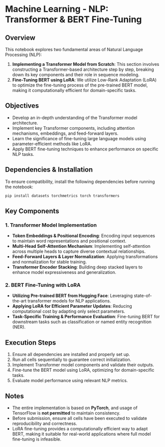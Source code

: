 # Machine Learning - NLP: Transformer & BERT Fine-Tuning

## Overview
This notebook explores two fundamental areas of Natural Language Processing (NLP):
1. **Implementing a Transformer Model from Scratch**: This section involves constructing a Transformer-based architecture step by step, breaking down its key components and their role in sequence modeling.
2. **Fine-Tuning BERT using LoRA**: We utilize Low-Rank Adaptation (LoRA) to optimize the fine-tuning process of the pre-trained BERT model, making it computationally efficient for domain-specific tasks.

## Objectives
- Develop an in-depth understanding of the Transformer model architecture.
- Implement key Transformer components, including attention mechanisms, embeddings, and feed-forward layers.
- Learn the significance of fine-tuning large language models using parameter-efficient methods like LoRA.
- Apply BERT fine-tuning techniques to enhance performance on specific NLP tasks.

## Dependencies & Installation
To ensure compatibility, install the following dependencies before running the notebook:
```bash
pip install datasets torchmetrics torch transformers
```

## Key Components
### 1. Transformer Model Implementation
- **Token Embeddings & Positional Encoding**: Encoding input sequences to maintain word representations and positional context.
- **Multi-Head Self-Attention Mechanism**: Implementing self-attention across multiple heads to capture diverse contextual relationships.
- **Feed-Forward Layers & Layer Normalization**: Applying transformations and normalization for stable training.
- **Transformer Encoder Stacking**: Building deep stacked layers to enhance model expressiveness and generalization.

### 2. BERT Fine-Tuning with LoRA
- **Utilizing Pre-trained BERT from Hugging Face**: Leveraging state-of-the-art transformer models for NLP applications.
- **Applying LoRA for Efficient Parameter Updates**: Reducing computational cost by adapting only select parameters.
- **Task-Specific Training & Performance Evaluation**: Fine-tuning BERT for downstream tasks such as classification or named entity recognition (NER).

## Execution Steps
1. Ensure all dependencies are installed and properly set up.
2. Run all cells sequentially to guarantee correct initialization.
3. Implement Transformer model components and validate their outputs.
4. Fine-tune the BERT model using LoRA, optimizing for domain-specific tasks.
5. Evaluate model performance using relevant NLP metrics.

## Notes
- The entire implementation is based on **PyTorch**, and usage of TensorFlow is **not permitted** to maintain consistency.
- Before submission, ensure all cells have been executed to validate reproducibility and correctness.
- LoRA fine-tuning provides a computationally efficient way to adapt BERT, making it suitable for real-world applications where full model fine-tuning is infeasible.

